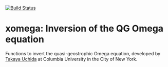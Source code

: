 [![Build Status](https://travis-ci.org/roxyboy/xomega.svg?branch=master)](https://travis-ci.org/roxyboy/xomega)

# xomega: Inversion of the QG Omega equation
Functions to invert the quasi-geostrophic Omega equation,
developed by [Takaya Uchida]( https://roxyboy.github.io/ )
at Columbia University in the City of New York.
